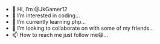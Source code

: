 - 👋 Hi, I’m @JkGamer12
- 👀 I’m interested in coding...
- 🌱 I’m currently learning php...
- 💞️ I’m looking to collaborate on with some of my friends...
- 📫 How to reach me just follow me😄...

<!---
JkGamer12/JkGamer12 is a ✨ special ✨ repository because its `AboutMe.md` (this file) appears on your GitHub profile.
You can click the Preview link to take a look at your changes.
--->
